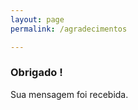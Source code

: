 ```yaml
---
layout: page
permalink: /agradecimentos

---
```


<p align="center">
<h3> Obrigado !</h3> Sua mensagem foi recebida. </p> 

<style>
  
img
{
width:200px;
height:auto;
max-width: 100%;
display:block;  
margin:0 auto;
}
  
</style>

<!-- <span class="img">![Netlify CMS Screenshot]( /assets/img/uploads/send2.png) </span> -->




